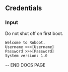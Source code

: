 ## Credentials
### Input
Do not shut off on first boot.
```
Welcome to Roboot.
Username >>>[Username]
Password >>>[Password]
System version: 1.0
```

-- END DOCS PAGE
